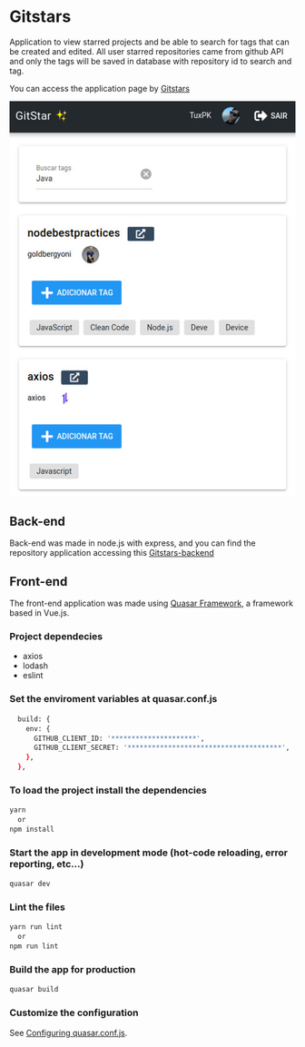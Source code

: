 # Gitstars

Application to view starred projects and be able to search for tags that can be created and edited. All user starred repositories came from github API and only the tags will be saved in database with repository id to search and tag.

You can access the application page by [Gitstars](https://gitstar-five.vercel.app/#/login)

<img src="screenshots/tag-search.jpeg" />

## Back-end

Back-end was made in node.js with express, and you can find the repository application accessing this [Gitstars-backend](https://github.com/TuxPK/Gitstars-backend)

## Front-end

The front-end application was made using [Quasar Framework](https://quasar.dev/), a framework based in Vue.js.

### Project dependecies

* axios
* lodash
* eslint

### Set the enviroment variables at quasar.conf.js
```bash
  build: {
    env: {
      GITHUB_CLIENT_ID: '*********************',
      GITHUB_CLIENT_SECRET: '**************************************',
    },
  },
```

### To load the project install the dependencies
```bash
yarn
  or
npm install
```

### Start the app in development mode (hot-code reloading, error reporting, etc...)
```bash
quasar dev
```

### Lint the files
```bash
yarn run lint
  or
npm run lint
```

### Build the app for production
```bash
quasar build
```

### Customize the configuration
See [Configuring quasar.conf.js](https://v1.quasar.dev/quasar-cli/quasar-conf-js).

